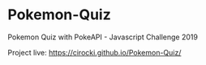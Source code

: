 # Pokemon-Quiz

Pokemon Quiz with PokeAPI - Javascript Challenge 2019

Project live: https://cirocki.github.io/Pokemon-Quiz/
